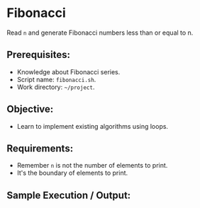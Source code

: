 # Fibonacci

Read `n` and generate Fibonacci numbers less than or equal to n.

## Prerequisites:

- Knowledge about Fibonacci series.
- Script name: `fibonacci.sh`.
- Work directory: `~/project`.

## Objective:

- Learn to implement existing algorithms using loops.

## Requirements:

- Remember `n` is not the number of elements to print.
- It's the boundary of elements to print.

## Sample Execution / Output:
